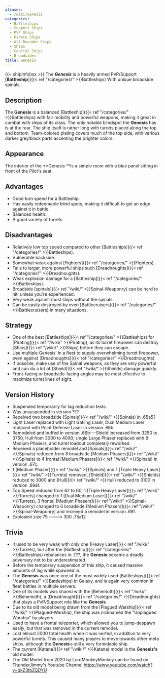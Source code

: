 ```yaml
---
aliases:
  - /wiki/Genesis
categories:
  - Battleships
  - Support Ships
  - PVP Ships
  - Pirate Ships
  - All-Rounder Ships
  - Ships
  - Capital Ships
  - Broadsides
title: Genesis
---
```


{{< shipInfobox >}} The **_Genesis_** is a heavily armed PvP/Support [**Battleship**]({{< ref "/categories/" >}}Battleships) With unique broadside spinals.

## Description

The **Genesis** is a balanced [Battleship]({{< ref "/categories/" >}}Battleships) with fair mobility and powerful weapons, making it great in combat with ships of its class. The only notable blindspot the **Genesis** has is at the rear. The ship itself is rather long with turrets placed along the top and bottom. Team-colored plating covers much of the top side, with various darker grey/black parts accenting the brighter colors.

## Appearance

The interior of the **Genesis **is a simple room with a blue panel sitting in front of the Pilot's seat.

## Advantages

- Good turn speed for a Battleship.
- Has easily redeemable blind spots, making it difficult to get an edge against it in battle.
- Balanced health.
- A good variety of turrets.

## Disadvantages

- Relatively low top speed compared to other [Battleships]({{< ref "/categories/" >}}Battleships).
- Vulnerable backside.
- Somewhat weak against [Fighters]({{< ref "/categories/" >}}Fighters).
- Falls to larger, more powerful ships such [Dreadnoughts]({{< ref "/categories/" >}}Dreadnoughts).
- Weak explosion damage for a [Battleship]({{< ref "/categories/" >}}Battleships).
- Broadside [spinals]({{< ref "/wiki/" >}}Spinal-Weaponry) can be hard to hit, unless you're experienced.
- Very weak against most ships without the spinals.
- Can be easily destroyed by even [Battlecruisers]({{< ref "/categories/" >}}Battlecruisers) in many situations.

## Strategy

- One of the best [Battleships]({{< ref "/categories/" >}}Battleships) for [Pirating]({{< ref "/wiki/" >}}Pirating), as its turret firepower can destroy [Ships]({{< ref "/wiki/" >}}Ships) before they can escape.
- Use multiple Genesis' in a fleet to supply overwhelming turret firepower, even against [Dreadnoughts]({{< ref "/categories/" >}}Dreadnoughts).
- If possible, make use of the Spinal weapons, as they are very powerful and can do a lot of [Shield]({{< ref "/wiki/" >}}Shields) damage quickly.
- Front-facing or broadside-facing angles may be most effective to maximize turret lines of sight.

## Version History

- Suspended temporarily for lag reduction tests.
- Was unsuspended in version ???
- Received two broadside [Spinals]({{< ref "/wiki/" >}}Spinals) in .65a5?
- Light Laser replaced with Light Gatling Laser, Dual Medium Laser replaced with Point Defense Laser in version .66b.
- Remodeled and buffed in version .66b---Shield increased from 3250 to 3750, Hull from 3000 to 4000, single Large Phaser replaced with 8 Medium Phasers, and turret loadout completely reworked.
- Received a placeholder remodel and [Spinals]({{< ref "/wiki/" >}}Spinals) reduced from 8 broadside [Medium Phasers]({{< ref "/wiki/" >}}Spinals) to 4 frontal [Medium Phasers]({{< ref "/wiki/" >}}Spinals) in version .67c.
- 1 [Medium Phaser]({{< ref "/wiki/" >}}Spinals) and 1 [Triple Heavy Laser]({{< ref "/wiki/" >}}Turrets) removed, [Shield]({{< ref "/wiki/" >}}Shields) reduced to 3000 and [Hull]({{< ref "/wiki/" >}}Hull) reduced to 3100 in version .69a1.
- Top Speed reduced from 62 to 60, 1 [Triple Heavy Laser]({{< ref "/wiki/" >}}Turrets) changed to 1 [Dual Medium Laser]({{< ref "/wiki/" >}}Turrets), 3 frontal [Medium Phasers]({{< ref "/wiki/" >}}Spinal-Weaponry) changed to 6 broadside [Medium Phasers]({{< ref "/wiki/" >}}Spinal-Weaponry) and received a remodel in version .69f.
- Explosion size 75 ----> 300 .75a12

## Trivia

- It used to be very weak with only one [Heavy Laser]({{< ref "/wiki/" >}}Turrets), but after the [Battleship]({{< ref "/categories/" >}}Battleships) rebalances in .???, the **Genesis** became a deadly adversary not to be underestimated.
- Before the temporary suspension of this ship, it caused massive amounts of lag while spawned in.
- The **Genesis** was once one of the most widely used [Battleships]({{< ref "/categories/" >}}Battleships) in Galaxy, and is again very common in fleet battles in multiple servers.
- One of its models was shared with the [Behemoth]({{< ref "/wiki/" >}}Behemoth), a [Dreadnought]({{< ref "/categories/" >}}Dreadnoughts) that plays a PvP/Support role like the **Genesis**
- Due to its old model being drawn from the [Plagued Warship]({{< ref "/wiki/" >}}Plagued-Warship), the ship was nicknamed the "Unplagued Warship" by players.
- Used to have a frontal teleporter, which allowed you to jump-despawn easily, but that was removed in the current remodel.
- Lost almost 2000 total health when it was nerfed, in addition to very powerful turrets. This caused many players to move towards other meta ships, although the **Genesis**is still a very formidable ship.
- The current [Katana]({{< ref "/wiki/" >}}Katana) model is the **Genesis's** old model.
- The Old Model from 2020 by LordMonkeyMonkey can be found on ThunderJimmy's Youtube Channel <https://www.youtube.com/watch?v=qkZ3tbZQDYU>
